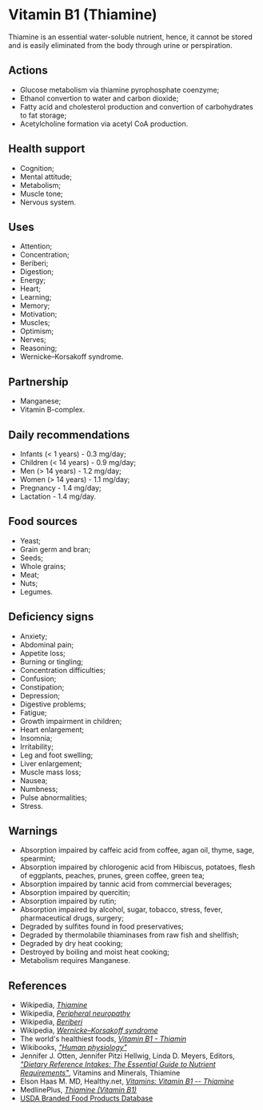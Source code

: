# Vitamin B1 (Thiamine)
Thiamine is an essential water-soluble nutrient, hence, it cannot be stored and is easily eliminated from the body through urine or perspiration.

## Actions
- Glucose metabolism via thiamine pyrophosphate coenzyme;
- Ethanol convertion to water and carbon dioxide;
- Fatty acid and cholesterol production and convertion of carbohydrates to fat storage;
- Acetylcholine formation via acetyl CoA production.

## Health support
- Cognition;
- Mental attitude;
- Metabolism;
- Muscle tone;
- Nervous system.

## Uses
- Attention;
- Concentration;
- Beriberi;
- Digestion;
- Energy;
- Heart;
- Learning;
- Memory;
- Motivation;
- Muscles;
- Optimism;
- Nerves;
- Reasoning;
- Wernicke–Korsakoff syndrome.

## Partnership
- Manganese;
- Vitamin B-complex.

## Daily recommendations
- Infants (< 1 years) - 0.3 mg/day;
- Children (< 14 years) - 0.9 mg/day;
- Men (> 14 years) - 1.2 mg/day;
- Women (> 14 years) - 1.1 mg/day;
- Pregnancy - 1.4 mg/day;
- Lactation - 1.4 mg/day.

## Food sources
- Yeast;
- Grain germ and bran;
- Seeds;
- Whole grains;
- Meat;
- Nuts;
- Legumes.

## Deficiency signs
- Anxiety;
- Abdominal pain;
- Appetite loss;
- Burning or tingling;
- Concentration difficulties;
- Confusion;
- Constipation;
- Depression;
- Digestive problems;
- Fatigue;
- Growth impairment in children;
- Heart enlargement;
- Insomnia;
- Irritability;
- Leg and foot swelling;
- Liver enlargement;
- Muscle mass loss;
- Nausea;
- Numbness;
- Pulse abnormalities;
- Stress.

## Warnings
- Absorption impaired by caffeic acid from coffee, agan oil, thyme, sage, spearmint;
- Absorption impaired by chlorogenic acid from Hibiscus, potatoes, flesh of eggplants, peaches, prunes, green coffee, green tea;
- Absorption impaired by tannic acid from commercial beverages;
- Absorption impaired by quercitin;
- Absorption impaired by rutin;
- Absorption impaired by alcohol, sugar, tobacco, stress, fever, pharmaceutical drugs, surgery;
- Degraded by sulfites found in food preservatives;
- Degraded by thermolabile thiaminases from raw fish and shellfish;
- Degraded by dry heat cooking;
- Destroyed by boiling and moist heat cooking;
- Metabolism requires Manganese.

## References
- Wikipedia, [_Thiamine_](https://en.wikipedia.org/wiki/Thiamine)
- Wikipedia, [_Peripheral neuropathy_](https://en.wikipedia.org/wiki/Peripheral_neuropathy#Signs_and_symptoms)
- Wikipedia, [_Beriberi_](https://en.wikipedia.org/wiki/Beriberi#Signs_and_symptoms)
- Wikipedia, [_Wernicke–Korsakoff syndrome_](https://en.wikipedia.org/wiki/Wernicke%E2%80%93Korsakoff_syndrome#Signs_and_symptoms)
- The world's healthiest foods, [_Vitamin B1 - Thiamin_](http://www.whfoods.com/genpage.php?tname=nutrient&dbid=100)
- Wikibooks, [_"Human physiology"_](https://en.Wikibooks.org/wiki/Human_Physiology/Nutrition#Vitamins)
- Jennifer J. Otten, Jennifer Pitzi Hellwig, Linda D. Meyers, Editors, [_"Dietary Reference Intakes: The Essential Guide to Nutrient Requirements"_](https://www.amazon.com/Dietary-Reference-Intakes-Essential-Requirements/dp/0309157420), Vitamins and Minerals, Thiamine
- Elson Haas M. MD, Healthy.net, [_Vitamins: Vitamin B1 -- Thiamine_](http://www.healthy.net/Health/Article/Vitamin_B1_Thiamine/1922/1)
- MedlinePlus, [_Thiamine (Vitamin B1)_](https://medlineplus.gov/druginfo/natural/965.html)
- [USDA Branded Food Products Database](https://ndb.nal.usda.gov/ndb/nutrients/report/nutrientsfrm?max=1000&offset=0&totCount=0&nutrient1=404&nutrient2=&nutrient3=&subset=0&sort=c&measureby=g)
